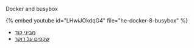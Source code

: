 Docker and busybox


{% embed youtube id="LHwiJOkdqG4" file="he-docker-8-busybox" %}

* [מביני קוד](https://code-maven.com/)
* [שקפים על דוקר](https://slides.code-maven.com/docker)
